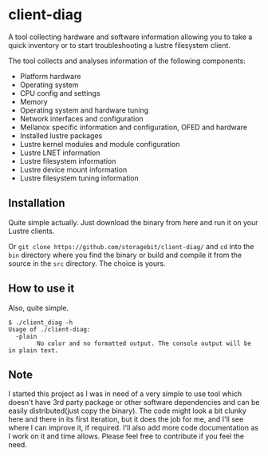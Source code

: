# client-diag
A tool collecting hardware and software information allowing you to take a quick inventory or
to start troubleshooting a lustre filesystem client.

The tool collects and analyses information of the following components:
* Platform hardware
* Operating system
* CPU config and settings
* Memory
* Operating system and hardware tuning
* Network interfaces and configuration
* Mellanox specific information and configuration, OFED and hardware 
* Installed lustre packages
* Lustre kernel modules and module configuration
* Lustre LNET information
* Lustre filesystem information
* Lustre device mount information
* Lustre filesystem tuning information

## Installation
Quite simple actually. 
Just download the binary from here and run it on your Lustre clients.

Or `git clone https://github.com/storagebit/client-diag/` and `cd` into the `bin` directory where you find the binary or build and compile it from the source in the `src` directory.
The choice is yours.

## How to use it
Also, quite simple.
```
$ ./client_diag -h
Usage of ./client-diag:
  -plain
    	No color and no formatted output. The console output will be in plain text.
```
## Note
I started this project as I was in need of a very simple to use tool which doesn't have 3rd party package or other software dependencies and can be easily distributed(just copy the binary).
The code might look a bit clunky here and there in its first iteration, but it does the job for me, and I'll see where I can improve it, if required.
I'll also add more code documentation as I work on it and time allows.
Please feel free to contribute if you feel the need.
